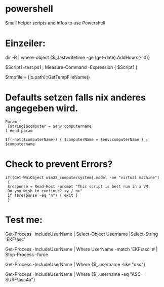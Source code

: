 # powershell
Small helper scripts and infos to use Powershell

# Einzeiler:
dir -R | where-object {$_.lastwritetime -ge (get-date).AddHours(-10)}

$Script1=test.ps1 ; Measure-Command -Expression { $Script1 }

$tmpfile = [io.path]::GetTempFileName()

# Defaults setzen falls nix anderes angegeben wird.
```
Param (
 [string]$computer = $env:computername
) #end param

If(-not($computerName)) { $computerName = $env:computerName } ; $computername
```
# Check to prevent Errors?
```
if((Get-WmiObject win32_computersystem).model -ne "virtual machine")
 {
 $response = Read-Host -prompt "This script is best run in a VM.
 Do you wish to continue? <y / n>"
 if ($response -eq "n") { exit }
 }
```
# Test me:
Get-Process -IncludeUserName | Select-Object Username |Select-String 'EKF\\asc'

Get-Process -IncludeUserName | Where UserName -match 'EKF\\asc' # | Stop-Process -force 

Get-Process -IncludeUserName | Where {$_.username -like "*asc*"}

Get-Process -IncludeUserName | Where {$_.username -eq "ASC-SURF\asc4a"}
